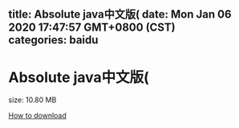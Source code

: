 
title: Absolute java中文版(
date: Mon Jan 06 2020 17:47:57 GMT+0800 (CST)    
categories: baidu
---

# Absolute java中文版(
size: 10.80 MB
 
 

[How to download](https://bpcam.bemobtrk.com/go/2ceec3aa-1ca2-46d6-b9ff-aaa5c184517c?jno=3367)